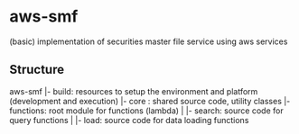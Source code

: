 # aws-smf
(basic) implementation of securities master file service using aws services

## Structure
aws-smf
  |- build: resources to setup the environment and platform (development and execution)
  |- core : shared source code, utility classes
  |- functions: root module for functions (lambda)
  |    |- search: source code for query functions
  |    |- load: source code for data loading functions
